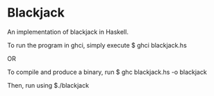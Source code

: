 # Blackjack
An implementation of blackjack in Haskell.

To run the program in ghci, simply execute 
$ ghci blackjack.hs

OR

To compile and produce a binary, run 
$ ghc blackjack.hs -o blackjack

Then, run using
$./blackjack

